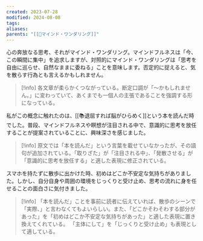 ```yaml
---
created: 2023-07-28
modified: 2024-08-08
tags: 
aliases: 
parents: "[[📝マインド・ワンダリング]]"
---
```

心の奔放なる思考、それがマインド・ワンダリング。マインドフルネスは「今、この瞬間に集中」を追求しますが、対照的にマインド・ワンダリングは「思考を自由に巡らせ、自然なままに委ねる」ことを意味します。否定的に捉えると、気を散らす行為とも言えるかもしれません。

>[!info]
>各文章が柔らかくつながっている。断定口調が「～かもしれません。」に変わっていて、あくまでも一個人の主張であることを強調する形になっている。

私がこの概念に触れたのは、[[📚退屈すれば脳がひらめく]]という本を読んだ時でした。普段、マインドフルネスや瞑想が注目される中で、意識的に思考を放任することが提案されていることに、興味深さを感じました。

>[!info]
>原文では「本を読んだ」という言葉を載せていなかったが、その語句が追加されている。「取りざた」が「注目される中」、「発散させる」が「意識的に思考を放任する」と適した表現に修正されている。

スマホを持たずに散歩に出かけた時、初めはどこか不安定な気持ちがありました。しかし、自分自身や周囲の環境をじっくりと受け止め、思考の流れに身を任せることの面白さに気付きました。

>[!info]
>「本を読んだ」ことを事前に読者に伝えていれば、散歩のシーンで「実際、」と言わなくてもよいらしい。また、「どこかそわそわする部分があった」を「初めはどこか不安定な気持ちがあった」と適した表現に置き換えてくれている。
>「主体にして」を「じっくりと受け止め」も表現として適している。